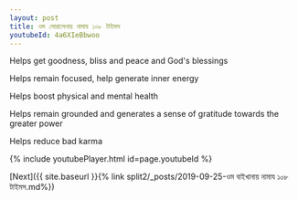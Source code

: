 ```yaml
---
layout: post
title: ওম সোরাসেনায় নামায ১০৮ টাইমস
youtubeId: 4a6XIeBbwoo
---
```

 
 
Helps get goodness, bliss and peace and God's blessings
 
Helps remain focused, help generate inner energy 
 
Helps boost physical and mental health 
 
Helps remain grounded and generates a sense of gratitude towards the greater power 
 
Helps reduce bad karma
 
 
 
 


{% include youtubePlayer.html id=page.youtubeId %}
 
[Next]({{ site.baseurl }}{% link  split2/_posts/2019-09-25-ওম বাইখানায় নামায ১০৮ টাইমস.md%})
 
